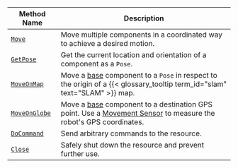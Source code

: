 <!-- prettier-ignore -->
Method Name | Description
----------- | -----------
[`Move`](/platform/build/configure/services/motion/#move) | Move multiple components in a coordinated way to achieve a desired motion.
[`GetPose`](/platform/build/configure/services/motion/#getpose) | Get the current location and orientation of a component as a `Pose`.
[`MoveOnMap`](/platform/build/configure/services/motion/#moveonmap) | Move a [base](/platform/build/configure/components/base/) component to a `Pose` in respect to the origin of a {{< glossary_tooltip term_id="slam" text="SLAM" >}} map.
[`MoveOnGlobe`](/platform/build/configure/services/motion/#moveonglobe) | Move a [base](/platform/build/configure/components/base/) component to a destination GPS point. Use a [Movement Sensor](/platform/build/configure/components/movement-sensor/) to measure the robot's GPS coordinates.
[`DoCommand`](/platform/build/configure/services/motion/#docommand)     | Send arbitrary commands to the resource.
[`Close`](/platform/build/configure/services/motion/#close) | Safely shut down the resource and prevent further use.
